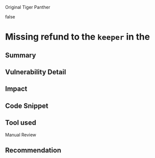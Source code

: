 Original Tiger Panther

false

# Missing refund to the `keeper` in the
## Summary

## Vulnerability Detail

## Impact

## Code Snippet

## Tool used

Manual Review

## Recommendation
